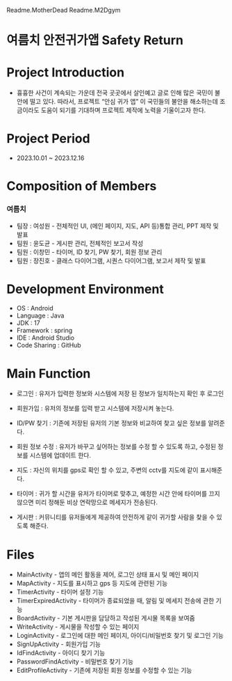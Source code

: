Readme.MotherDead
Readme.M2Dgym

# 여름치 안전귀가앱 Safety Return

# Project Introduction
 - 흉흉한 사건이 계속되는 가운데 전국 곳곳에서 살인예고 글로 인해 많은 국민이 불안에 떨고 있다. 따라서, 프로젝트 “안심 귀가 앱” 이 국민들의 불안을 해소하는데 조금이라도 도움이 되기를 기대하며 프로젝트 제작에 노력을 기울이고자 한다. 

# Project Period
 - 2023.10.01 ~ 2023.12.16

# Composition of Members
### 여름치
 - 팀장 : 여성원 - 전체적인 UI, (메인 페이지, 지도, API 등)통합 관리, PPT 제작 및 발표
 - 팀원 : 윤도균 - 게시판 관리, 전체적인 보고서 작성
 - 팀원 : 이창민 - 타이머, ID 찾기, PW 찾기, 회원 정보 관리
 - 팀원 : 장진호 - 클래스 다이어그램, 시퀀스 다이어그램, 보고서 제작 및 발표

# Development Environment
 - OS : Android
 - Language : Java 
 - JDK : 17
 - Framework : spring
 - IDE : Android Studio
 - Code Sharing : GitHub

# Main Function
 - 로그인 : 유저가 입력한 정보와 시스템에 저장 된 정보가 일치하는지 확인 후 로그인
 
 - 회원가입 : 유저의 정보를 입력 받고 시스템에 저장시켜 놓는다.
 - ID/PW 찾기 : 기존에 저장된 유저의 기본 정보와 비교하여 찾고 싶은 정보를 알려준다.
 
 - 회원 정보 수정 :  유저가 바꾸고 싶어하는 정보를 수정 할 수 있도록 하고, 수정된 정보를 시스템에 업데이트 한다.
 
 - 지도 : 자신의 위치를 gps로 확인 할 수 있고, 주변의 cctv를 지도에 같이 표시해준다. 
 
 - 타이머 : 귀가 할 시간을 유저가 타이머로 맞추고, 예정한 시간 안에 타이머를 끄지 않으면 미리 정해둔 비상 연락망으로 메세지가 전송된다.

 - 게시판 : 커뮤니티를 유저들에게 제공하여 안전하게 같이 귀가할 사람을 찾을 수 있도록 해준다.

# Files
 - MainActivity - 앱의 메인 활동을 제어, 로그인 상태 표시 및 메인 페이지
 - MapActivity - 지도를 표시하고 gps 등 지도에 관련된 기능
 - TimerActivity - 타이머 설정 기능
 - TimerExpiredActivity - 타이머가 종료되었을 때, 알림 및 메세지 전송에 관한 기능
 - BoardActivity - 기본 게시판을 담당하고 작성된 게시물 목록을 보여줌
 - WriteActivity - 게시물을 작성할 수 있는 페이지
 - LoginActivity - 로그인에 대한 메인 페이지, 아이디/비밀번호 찾기 및 로그인 기능
 - SignUpActivity - 회원가입 기능
 - IdFindActivity - 아이디 찾기 기능
 - PasswordFindActivity - 비밀번호 찾기 기능
 - EditProfileActivity - 기존에 저장된 회원 정보를 수정할 수 있는 기능
